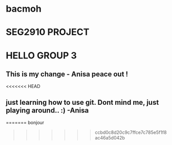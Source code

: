 # bacmoh
# SEG2910 PROJECT
# HELLO GROUP 3

## This is my change - Anisa peace out !
<<<<<<< HEAD
## just learning how to use git. Dont mind me, just playing around.. :) -Anisa
=======
bonjour
>>>>>>> ccbd0c8d20c9c7ffce7c785e5f1f8ac46a5d042b
